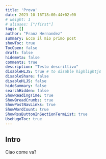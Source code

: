 ```yaml
---
title: 'Prova'
date: 2023-10-16T18:00:44+02:00
# weight: 1
# aliases: ["/first"]
tags: []
author: "Franz Hernandez"
summary: Ecco il mio primo post
showToc: true
TocOpen: false
draft: false
hidemeta: false
comments: true
description: "Testo descrittivo"
disableHLJS: true # to disable highlightjs
disableShare: false
disableHLJS: false
hideSummary: false
searchHidden: false
ShowReadingTime: true
ShowBreadCrumbs: true
ShowPostNavLinks: true
ShowWordCount: true
ShowRssButtonInSectionTermList: true
UseHugoToc: true
---
```


## Intro

Ciao come va?